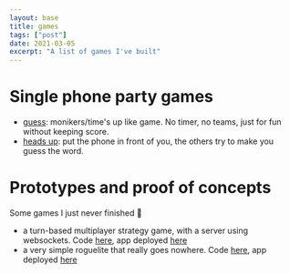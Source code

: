 ```yaml
---
layout: base
title: games
tags: ["post"]
date: 2021-03-05
excerpt: "A list of games I've built"
---
```


# Single phone party games

- [guess](https://guess.tducasse.com): monikers/time's up like game. No timer, no teams, just for fun without keeping score.
- [heads up](https://headsup.tducasse.com): put the phone in front of you, the others try to make you guess the word.

# Prototypes and proof of concepts 
Some games I just never finished 😬

- a turn-based multiplayer strategy game, with a server using websockets. Code [here](https://github.com/tducasse/poc-turn-based), app deployed [here](https://aldevs.gitlab.io/gamedev/projectv3/)
- a very simple roguelite that really goes nowhere. Code [here](https://github.com/tducasse/poc-roguelite), app deployed [here](https://aldevs.gitlab.io/gamedev/projectv2/)
